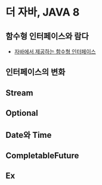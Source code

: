 # 더 자바, JAVA 8

## 함수형 인터페이스와 람다

- [자바에서 제공하는 함수형 인터페이스](./src/main/java/me/whiteship/java8to11/ch01/lecture2)

## 인터페이스의 변화

## Stream

## Optional

## Date와 Time

## CompletableFuture

## Ex